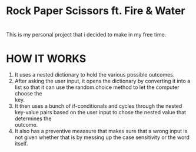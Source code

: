 # Rock Paper Scissors ft. Fire & Water
#
 This is my personal project that i decided to make in my free time.
#
# HOW IT WORKS
 1) It uses a nested dictionary to hold the various possible outcomes. 
 2) After asking the user input, it opens the dictionary by converting it into a list so that it can use the random.choice method to let the computer choose the  
    key.
 3) It then uses a bunch of if-conditionals and cycles through the nested key-value pairs based on the user input to chose the nested value that determines the  
    outcome.
 4) It also has a preventive meaasure that makes sure that a wrong input is not given whether that is by messing up the case sensitivity or the word itself.
# 
#
#
#
#
#
#
#
#
#
#
#
#
#
#
#
#
#
#
#
#

